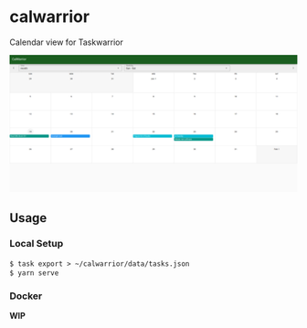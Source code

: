 # calwarrior

Calendar view for Taskwarrior

![](screenshots/demo.png)

## Usage

### Local Setup

```shell
$ task export > ~/calwarrior/data/tasks.json
$ yarn serve
```

### Docker

**WIP**
